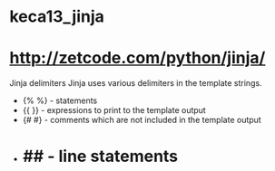 # keca13_jinja

# http://zetcode.com/python/jinja/
Jinja delimiters
Jinja uses various delimiters in the template strings.

* {% %} - statements
* {{ }} - expressions to print to the template output
* {# #} - comments which are not included in the template output
* # ## - line statements
